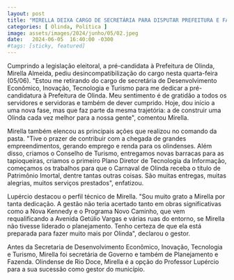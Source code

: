 ```yaml
---
layout: post
title: "MIRELLA DEIXA CARGO DE SECRETÁRIA PARA DISPUTAR PREFEITURA E FAZ BALANÇO DE AÇÕES"
categories: [ Olinda, Política ]
image: assets/images/2024/junho/05/02.jpeg
date:   2024-06-05  16:40:00 -0300
#tags: [sticky, featured]
---
```

Cumprindo a legislação eleitoral, a pré-candidata à Prefeitura de Olinda, Mirella Almeida, pediu desincompatibilização do cargo nesta quarta-feira (05/06). "Estou me retirando do cargo de secretária de Desenvolvimento Econômico, Inovação, Tecnologia e Turismo para me dedicar a pré-candidatura à Prefeitura de Olinda.  Meu sentimento é de gratidão a todos os servidores e servidoras e também de dever cumprido. Hoje, dou início a uma nova fase, mas que faz parte da mesma trajetória: a de construir uma Olinda cada vez melhor para a nossa gente", comentou Mirella. 

Mirella também elencou as principais ações que realizou no comando da pasta. "Tive o prazer de contribuir com a chegada de grandes empreendimentos, gerando emprego e renda para os olindenses. Além disso, criamos o Conselho de Turismo, entregamos novas barracas para as tapioqueiras, criamos o primeiro Plano Diretor de Tecnologia da Informação, começamos os trabalhos para que o Carnaval de Olinda receba o título de Patrimônio Imortal, dentre tantas outras coisas. São muitas entregas, muitas alegrias, muitos serviços prestados", enfatizou.

Lupércio destacou o perfil técnico de Mirella. "Sou muito grato a Mirella por tanta dedicação. A gestão não teria acertado tanto em obras significativas como a Nova Kennedy e o Programa Novo Caminho, que vem requalificando a Avenida Getúlio Vargas e várias ruas do entorno, se Mirella não tivesse liderado o planejamento. Tenho certeza de que ela está preparada para fazer muito mais por Olinda", declarou o gestor.

Antes da Secretaria de Desenvolvimento Econômico, Inovação, Tecnologia e Turismo, Mirella foi secretária de Governo e também de Planejamento e Fazenda. Olindense de Rio Doce, Mirella é a opção do Professor Lupércio para a sua sucessão como gestor do município.